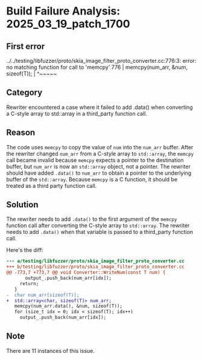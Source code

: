 # Build Failure Analysis: 2025_03_19_patch_1700

## First error

../../testing/libfuzzer/proto/skia_image_filter_proto_converter.cc:776:3: error: no matching function for call to 'memcpy'
  776 |   memcpy(num_arr, &num, sizeof(T));
      |   ^~~~~~

## Category
Rewriter encountered a case where it failed to add .data() when converting a C-style array to std::array in a third_party function call.

## Reason
The code uses `memcpy` to copy the value of `num` into the `num_arr` buffer. After the rewriter changed `num_arr` from a C-style array to `std::array`, the `memcpy` call became invalid because `memcpy` expects a pointer to the destination buffer, but `num_arr` is now an `std::array` object, not a pointer. The rewriter should have added `.data()` to `num_arr` to obtain a pointer to the underlying buffer of the `std::array`. Because `memcpy` is a C function, it should be treated as a third party function call.

## Solution
The rewriter needs to add `.data()` to the first argument of the `memcpy` function call after converting the C-style array to `std::array`.
The rewriter needs to add `.data()` when that variable is passed to a third_party function call.

Here's the diff:
```diff
--- a/testing/libfuzzer/proto/skia_image_filter_proto_converter.cc
+++ b/testing/libfuzzer/proto/skia_image_filter_proto_converter.cc
@@ -773,7 +773,7 @@ void Converter::WriteNum(const T num) {
       output_.push_back(num_arr[idx]);
     return;
   }
-  char num_arr[sizeof(T)];
+  std::array<char, sizeof(T)> num_arr;
   memcpy(num_arr.data(), &num, sizeof(T));
   for (size_t idx = 0; idx < sizeof(T); idx++)
     output_.push_back(num_arr[idx]);
```

## Note
There are 11 instances of this issue.